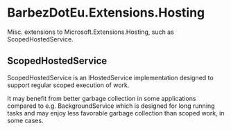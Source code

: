 # BarbezDotEu.Extensions.Hosting
Misc. extensions to Microsoft.Extensions.Hosting, such as ScopedHostedService.

## ScopedHostedService
ScopedHostedService is an IHostedService implementation designed to support regular scoped execution of work.

It may benefit from better garbage collection in some applications compared to e.g. BackgroundService which is designed for long running tasks and may enjoy less favorable garbage collection than scoped work, in some cases.
		
